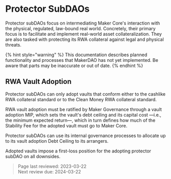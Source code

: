 # Protector SubDAOs

Protector subDAOs focus on intermediating Maker Core's interaction with the physical, regulated, law-bound real world. Concretely, their primary focus is to facilitate and implement real-world asset collateralization. They are also tasked with protecting its RWA collateral against legal and physical threats.

{% hint style="warning" %}
This documentation describes planned functionality and processes that MakerDAO has not yet implemented. Be aware that parts may be inaccurate or out of date.
{% endhint %}

## RWA Vault Adoption

Protector subDAOs can only adopt vaults that conform either to the cashlike RWA collateral standard or to the Clean Money RWA collateral standard. 

RWA vault adoption must be ratified by Maker Governance through a vault adoption MIP, which sets the vault's debt ceiling and its capital cost &mdash;i.e., the minimum expected return&mdash;, which in turn defines how much of the Stability Fee for the adopted vault must go to Maker Core.

Protector subDAOs can use its internal governance processes to allocate up to its vault adoption Debt Ceiling to its arrangers.

Adopted vaults impose a first-loss position for the adopting protector subDAO on all downsides.

>Page last reviewed: 2023-03-22    
>Next review due: 2024-03-22    
